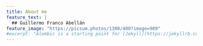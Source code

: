 ```yaml
---
title: About me
feature_text: |
  ## Guillermo Franco Abellán
feature_image: "https://picsum.photos/1300/400?image=989"
#excerpt: "Alembic is a starting point for [Jekyll](https://jekyllrb.com/) projects. Rather than starting from scratch, this boilerplate is designed to get the ball rolling immediately. Install it, configure it, twerk it, push it."
---
```

